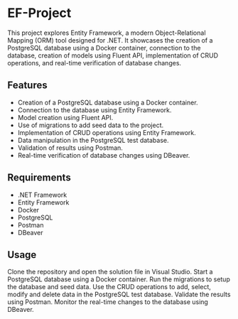# EF-Project
This project explores Entity Framework, a modern Object-Relational Mapping (ORM) tool designed for .NET. It showcases the creation of a PostgreSQL database using a Docker container, connection to the database, creation of models using Fluent API, implementation of CRUD operations, and real-time verification of database changes.

## Features

-   Creation of a PostgreSQL database using a Docker container.
-   Connection to the database using Entity Framework.
-   Model creation using Fluent API.
-   Use of migrations to add seed data to the project.
-   Implementation of CRUD operations using Entity Framework.
-   Data manipulation in the PostgreSQL test database.
-   Validation of results using Postman.
-   Real-time verification of database changes using DBeaver.

## Requirements

-   .NET Framework
-   Entity Framework
-   Docker
-   PostgreSQL
-   Postman
-   DBeaver

## Usage

Clone the repository and open the solution file in Visual Studio. Start a PostgreSQL database using a Docker container. Run the migrations to setup the database and seed data. Use the CRUD operations to add, select, modify and delete data in the PostgreSQL test database. Validate the results using Postman. Monitor the real-time changes to the database using DBeaver.
